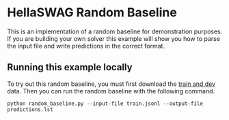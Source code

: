 # HellaSWAG Random Baseline

This is an implementation of a random baseline for demonstration purposes.
If you are building your own solver this example will show you how to parse the input file and write predictions in the correct format.

## Running this example locally

To try out this random baseline, you must first download the [train and dev](https://storage.googleapis.com/ai2-mosaic/public/hellaswag/hellaswag-train-dev.zip) data.  Then you can run the random baseline with the following command.

```
python random_baseline.py --input-file train.jsonl --output-file predictions.lst
```
